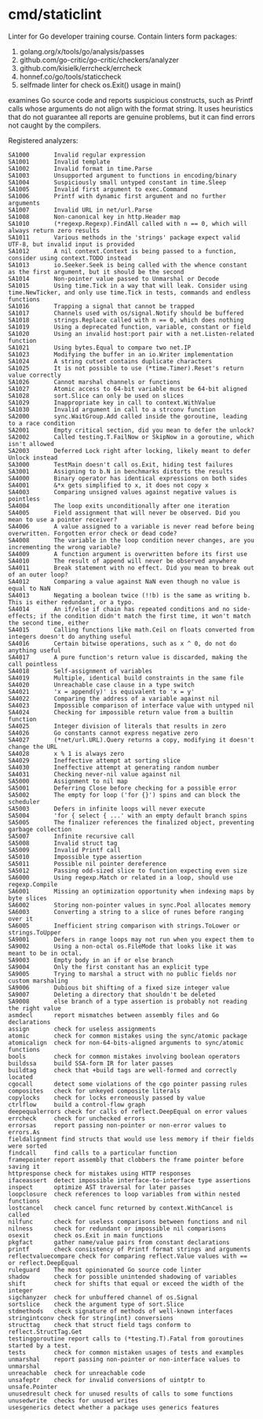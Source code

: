 # cmd/staticlint

Linter for Go developer training course.
Contain linters form packages:
1. golang.org/x/tools/go/analysis/passes
2. github.com/go-critic/go-critic/checkers/analyzer
3. github.com/kisielk/errcheck/errcheck
4. honnef.co/go/tools/staticcheck
5. selfmade linter for check os.Exit() usage in main()

examines Go source code and reports suspicious constructs,
such as Printf calls whose arguments do not align with the format
string. It uses heuristics that do not guarantee all reports are
genuine problems, but it can find errors not caught by the compilers.

Registered analyzers:

    SA1000       Invalid regular expression
    SA1001       Invalid template
    SA1002       Invalid format in time.Parse
    SA1003       Unsupported argument to functions in encoding/binary
    SA1004       Suspiciously small untyped constant in time.Sleep
    SA1005       Invalid first argument to exec.Command
    SA1006       Printf with dynamic first argument and no further arguments
    SA1007       Invalid URL in net/url.Parse
    SA1008       Non-canonical key in http.Header map
    SA1010       (*regexp.Regexp).FindAll called with n == 0, which will always return zero results
    SA1011       Various methods in the 'strings' package expect valid UTF-8, but invalid input is provided
    SA1012       A nil context.Context is being passed to a function, consider using context.TODO instead
    SA1013       io.Seeker.Seek is being called with the whence constant as the first argument, but it should be the second
    SA1014       Non-pointer value passed to Unmarshal or Decode
    SA1015       Using time.Tick in a way that will leak. Consider using time.NewTicker, and only use time.Tick in tests, commands and endless functions
    SA1016       Trapping a signal that cannot be trapped
    SA1017       Channels used with os/signal.Notify should be buffered
    SA1018       strings.Replace called with n == 0, which does nothing
    SA1019       Using a deprecated function, variable, constant or field
    SA1020       Using an invalid host:port pair with a net.Listen-related function
    SA1021       Using bytes.Equal to compare two net.IP
    SA1023       Modifying the buffer in an io.Writer implementation
    SA1024       A string cutset contains duplicate characters
    SA1025       It is not possible to use (*time.Timer).Reset's return value correctly
    SA1026       Cannot marshal channels or functions
    SA1027       Atomic access to 64-bit variable must be 64-bit aligned
    SA1028       sort.Slice can only be used on slices
    SA1029       Inappropriate key in call to context.WithValue
    SA1030       Invalid argument in call to a strconv function
    SA2000       sync.WaitGroup.Add called inside the goroutine, leading to a race condition
    SA2001       Empty critical section, did you mean to defer the unlock?
    SA2002       Called testing.T.FailNow or SkipNow in a goroutine, which isn't allowed
    SA2003       Deferred Lock right after locking, likely meant to defer Unlock instead
    SA3000       TestMain doesn't call os.Exit, hiding test failures
    SA3001       Assigning to b.N in benchmarks distorts the results
    SA4000       Binary operator has identical expressions on both sides
    SA4001       &*x gets simplified to x, it does not copy x
    SA4003       Comparing unsigned values against negative values is pointless
    SA4004       The loop exits unconditionally after one iteration
    SA4005       Field assignment that will never be observed. Did you mean to use a pointer receiver?
    SA4006       A value assigned to a variable is never read before being overwritten. Forgotten error check or dead code?
    SA4008       The variable in the loop condition never changes, are you incrementing the wrong variable?
    SA4009       A function argument is overwritten before its first use
    SA4010       The result of append will never be observed anywhere
    SA4011       Break statement with no effect. Did you mean to break out of an outer loop?
    SA4012       Comparing a value against NaN even though no value is equal to NaN
    SA4013       Negating a boolean twice (!!b) is the same as writing b. This is either redundant, or a typo.
    SA4014       An if/else if chain has repeated conditions and no side-effects; if the condition didn't match the first time, it won't match the second time, either
    SA4015       Calling functions like math.Ceil on floats converted from integers doesn't do anything useful
    SA4016       Certain bitwise operations, such as x ^ 0, do not do anything useful
    SA4017       A pure function's return value is discarded, making the call pointless
    SA4018       Self-assignment of variables
    SA4019       Multiple, identical build constraints in the same file
    SA4020       Unreachable case clause in a type switch
    SA4021       'x = append(y)' is equivalent to 'x = y'
    SA4022       Comparing the address of a variable against nil
    SA4023       Impossible comparison of interface value with untyped nil
    SA4024       Checking for impossible return value from a builtin function
    SA4025       Integer division of literals that results in zero
    SA4026       Go constants cannot express negative zero
    SA4027       (*net/url.URL).Query returns a copy, modifying it doesn't change the URL
    SA4028       x % 1 is always zero
    SA4029       Ineffective attempt at sorting slice
    SA4030       Ineffective attempt at generating random number
    SA4031       Checking never-nil value against nil
    SA5000       Assignment to nil map
    SA5001       Deferring Close before checking for a possible error
    SA5002       The empty for loop ('for {}') spins and can block the scheduler
    SA5003       Defers in infinite loops will never execute
    SA5004       'for { select { ...' with an empty default branch spins
    SA5005       The finalizer references the finalized object, preventing garbage collection
    SA5007       Infinite recursive call
    SA5008       Invalid struct tag
    SA5009       Invalid Printf call
    SA5010       Impossible type assertion
    SA5011       Possible nil pointer dereference
    SA5012       Passing odd-sized slice to function expecting even size
    SA6000       Using regexp.Match or related in a loop, should use regexp.Compile
    SA6001       Missing an optimization opportunity when indexing maps by byte slices
    SA6002       Storing non-pointer values in sync.Pool allocates memory
    SA6003       Converting a string to a slice of runes before ranging over it
    SA6005       Inefficient string comparison with strings.ToLower or strings.ToUpper
    SA9001       Defers in range loops may not run when you expect them to
    SA9002       Using a non-octal os.FileMode that looks like it was meant to be in octal.
    SA9003       Empty body in an if or else branch
    SA9004       Only the first constant has an explicit type
    SA9005       Trying to marshal a struct with no public fields nor custom marshaling
    SA9006       Dubious bit shifting of a fixed size integer value
    SA9007       Deleting a directory that shouldn't be deleted
    SA9008       else branch of a type assertion is probably not reading the right value
    asmdecl      report mismatches between assembly files and Go declarations
    assign       check for useless assignments
    atomic       check for common mistakes using the sync/atomic package
    atomicalign  check for non-64-bits-aligned arguments to sync/atomic functions
    bools        check for common mistakes involving boolean operators
    buildssa     build SSA-form IR for later passes
    buildtag     check that +build tags are well-formed and correctly located
    cgocall      detect some violations of the cgo pointer passing rules
    composites   check for unkeyed composite literals
    copylocks    check for locks erroneously passed by value
    ctrlflow     build a control-flow graph
    deepequalerrors check for calls of reflect.DeepEqual on error values
    errcheck     check for unchecked errors
    errorsas     report passing non-pointer or non-error values to errors.As
    fieldalignment find structs that would use less memory if their fields were sorted
    findcall     find calls to a particular function
    framepointer report assembly that clobbers the frame pointer before saving it
    httpresponse check for mistakes using HTTP responses
    ifaceassert  detect impossible interface-to-interface type assertions
    inspect      optimize AST traversal for later passes
    loopclosure  check references to loop variables from within nested functions
    lostcancel   check cancel func returned by context.WithCancel is called
    nilfunc      check for useless comparisons between functions and nil
    nilness      check for redundant or impossible nil comparisons
    osexit       check os.Exit in main functions
    pkgfact      gather name/value pairs from constant declarations
    printf       check consistency of Printf format strings and arguments
    reflectvaluecompare check for comparing reflect.Value values with == or reflect.DeepEqual
    ruleguard    The most opinionated Go source code linter
    shadow       check for possible unintended shadowing of variables
    shift        check for shifts that equal or exceed the width of the integer
    sigchanyzer  check for unbuffered channel of os.Signal
    sortslice    check the argument type of sort.Slice
    stdmethods   check signature of methods of well-known interfaces
    stringintconv check for string(int) conversions
    structtag    check that struct field tags conform to reflect.StructTag.Get
    testinggoroutine report calls to (*testing.T).Fatal from goroutines started by a test.
    tests        check for common mistaken usages of tests and examples
    unmarshal    report passing non-pointer or non-interface values to unmarshal
    unreachable  check for unreachable code
    unsafeptr    check for invalid conversions of uintptr to unsafe.Pointer
    unusedresult check for unused results of calls to some functions
    unusedwrite  checks for unused writes
    usesgenerics detect whether a package uses generics features